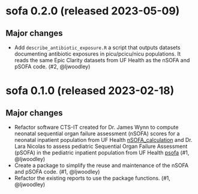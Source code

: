# sofa 0.2.0 (released 2023-05-09)
## Major changes
- Add `describe_antibiotic_exposure.R` a script that outputs datasets documenting antibiotic exposures in picu/pcicu/nicu populations. It reads the same Epic Clarity datasets from UF Health as the nSOFA and pSOFA code. (#2, @ljwoodley)

# sofa 0.1.0 (released 2023-02-18)
## Major changes
- Refactor software CTS-IT created for Dr. James Wynn to compute neonatal sequential organ failure assessment (nSOFA) scores for a neonatal inpatient population from UF Health [nSOFA_calculation](https://github.com/ctsit/nSOFA_calculation) and Dr. Lara Nicolas to assess pediatric Sequential Organ Failure Assessment (pSOFA) in the pediatric inpatient population from UF Health [psofa](https://github.com/ctsit/psofa) (#1, @ljwoodley)
- Create a package to simplify the reuse and maintenance of the nSOFA and pSOFA code. (#1, @ljwoodley)
- Refactor the existing reports to use the package functions. (#1, @ljwoodley)
